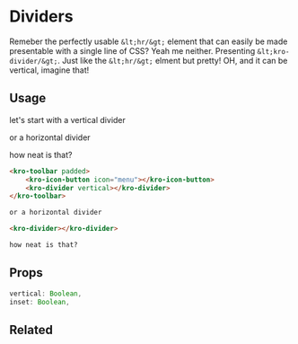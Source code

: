 # Dividers
Remeber the perfectly usable `&lt;hr/&gt;` element that can easily be made presentable with a single line of CSS? Yeah me neither. Presenting `&lt;kro-divider/&gt;`.
Just like the `&lt;hr/&gt;` elment but pretty! OH, and it can be vertical, imagine that!

## Usage

let's start with a vertical divider

<kro-toolbar class="divider-demo-toolbar" padded>
    <kro-icon-button class="divider-demo-toolbar-button" icon="menu"></kro-icon-button>
    <kro-divider vertical></kro-divider>
</kro-toolbar>

or a horizontal divider

<kro-divider></kro-divider>

how neat is that?

<style>
    .divider-demo-toolbar {
        --kro-icon-button-background: var(--kro-background);
    }
</style>

```html
<kro-toolbar padded>
    <kro-icon-button icon="menu"></kro-icon-button>
    <kro-divider vertical></kro-divider>
</kro-toolbar>

or a horizontal divider

<kro-divider></kro-divider>

how neat is that?
```

## Props

```ts
vertical: Boolean,
inset: Boolean,
```

## Related
<press-article-link title="Icons" subtitle="An icon is worth 41 words" to="/components/icon"></press-article-link>